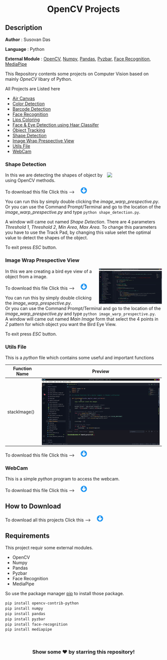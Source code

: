 #
**<H1 align = "center">OpenCV Projects</H1>**

## Description

**Author** : Susovan Das

**Language** : Python  

**External Module** : [OpenCV][opencv], [Numpy][numpy], [Pandas][pandas], [Pyzbar][pyzbar], [Face Recognition][face-recognition], [MediaPipe][mediapipe]

This Repository contents some projects on Computer Vision based on mainly  _OpneCV_ libary of Python.

All Projects are Listed here
* [Air Canvas](Air_Canvas/)
* [Color Detection](Color_Detection/)
* [Barcode Detection](Barcode_Detection/)
* [Face Recognition](Face_Recognition/)
* [Lips Coloring](Lips_Coloring/)
* [Face & Eye Detection using Haar Classifer](Face_Eye_Detection/)
* [Object Tracking](Object_Tracking/)
* [Shape Detection](#shape-detection)
* [Image Wrap Prespective View](#image-wrap-prespective-view)
* [Utils File](#utils-file)
* [WebCam](#webcam)

### Shape Detection
<img align='right' width=35% src='Assets/shape_detection.gif'/>

In this we are detecting the shapes of object by using OpenCV methods.

To download this file Click this --> &nbsp; &nbsp; [<img src="https://github.com/DasBabuGH/OpenCV-Projects/blob/master/Assets/.download_icon.png" width="20" height="20"/>][DownGit-shape_detection]

You can run this by simply double clicking the _image_warp_prespective.py_.  
Or you can use the Command Prompt/Terminal and go to the location of the _image_warp_prespective.py_ and type `python shape_detection.py`.

A window will came out named _Shape Detection_. There are 4 parameters _Threshold 1_, _Threshold 2_, _Min Area_, _Max Area_. To change this parameters you have to use the Track Pad, by changing this value selet the optimal value to detect the shapes of the object.

To exit press _ESC_ button.
<br>

### Image Wrap Prespective View
<img align='right' width=40% src='Assets/image_warp_perspective.gif'/>

In this we are creating a bird eye view of a object from a image.

To download this file Click this --> &nbsp; &nbsp; [<img src="https://github.com/DasBabuGH/OpenCV-Projects/blob/master/Assets/.download_icon.png" width="20" height="20"/>][DownGit-image_warp_prespective]

You can run this by simply double clicking the _image_warp_prespective.py_.  
Or you can use the Command Prompt/Terminal and go to the location of the _image_warp_prespective.py_ and type `python image_warp_prespective.py`.  
A window will came out named _Main Image_ form that select the 4 points in _Z_ pattern for which object you want the Bird Eye View.

To exit press _ESC_ button.

### Utils File

This is a _python_ file which contains some useful and important functions

|**Function Name**|**Preview**|
|---|---|
|stackImage()|<img align='right' src='Assets/stackImage.gif'/>|

To download this file Click this --> &nbsp; &nbsp; [<img src="https://github.com/DasBabuGH/OpenCV-Projects/blob/master/Assets/.download_icon.png" width="20" height="20"/>][DownGit-myUtils]

### WebCam

This is a simple _python_ program to access the webcam.

To download this file Click this --> &nbsp; &nbsp; [<img src="https://github.com/DasBabuGH/OpenCV-Projects/blob/master/Assets/.download_icon.png" width="20" height="20"/>][DownGit-WebCam]

## How to Download

To download all this projects Click this --> &nbsp; &nbsp; [<img src="https://github.com/DasBabuGH/OpenCV-Projects/blob/master/Assets/.download_icon.png" width="20" height="20"/>][DownGit-main]

## Requirements

This project requir some external modules.
* OpenCV
* Numpy
* Pandas
* Pyzbar
* Face Recognition
* MediaPipe

So use the package manager [pip](https://pypi.org/project/pip/) to install those package.

```bash
pip install opencv-contrib-python
pip install numpy
pip install pandas
pip install pyzbar
pip install face-recognition
pip install mediapipe
```

<br>
<h3 align = "center"> Show some ❤️ by starring this repository!</h3>

<!--Inner Links-->
[opencv]: https://opencv.org/

[numpy]: https://numpy.org/

[pandas]: https://pypi.org/project/pandas/

[pyzbar]: https://pypi.org/project/pyzbar

[face-recognition]: https://pypi.org/project/face-recognition/

[mediapipe]: https://mediapipe.dev/

[DownGit-main]: https://minhaskamal.github.io/DownGit/#/home?url=https://github.com/DasBabuGH/OpenCV-Projects

[DownGit-image_warp_prespective]: https://minhaskamal.github.io/DownGit/#/home?url=https://github.com/DasBabuGH/OpenCV-Projects/blob/master/image_warp_perspective.py

[DownGit-shape_detection]: https://minhaskamal.github.io/DownGit/#/home?url=https://github.com/DasBabuGH/OpenCV-Projects/blob/master/shape_detection.py

[DownGit-myUtils]: https://minhaskamal.github.io/DownGit/#/home?url=https://github.com/DasBabuGH/OpenCV-Projects/blob/master/myUtils.py

[DownGit-WebCam]: https://minhaskamal.github.io/DownGit/#/home?url=https://github.com/DasBabuGH/OpenCV-Projects/blob/master/webcam.py
